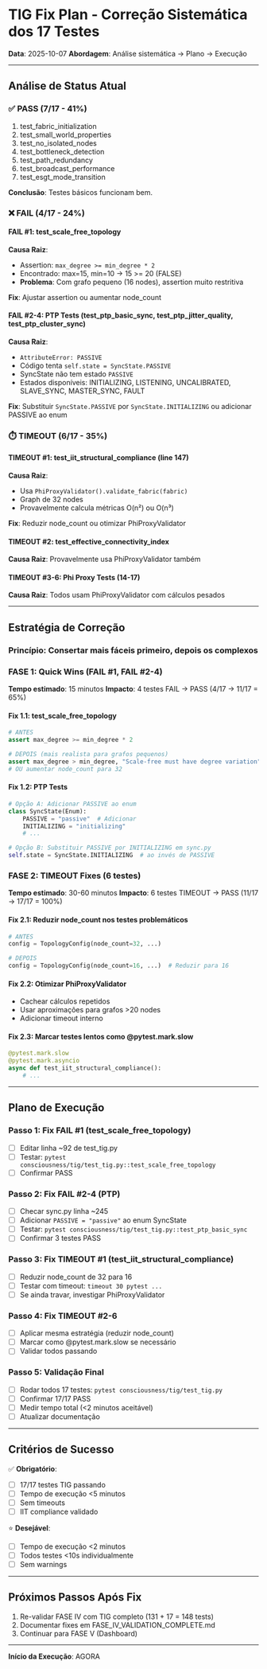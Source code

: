 # TIG Fix Plan - Correção Sistemática dos 17 Testes
**Data**: 2025-10-07
**Abordagem**: Análise sistemática → Plano → Execução

---

## Análise de Status Atual

### ✅ PASS (7/17 - 41%)
1. test_fabric_initialization
3. test_small_world_properties
4. test_no_isolated_nodes
7. test_bottleneck_detection
8. test_path_redundancy
9. test_broadcast_performance
10. test_esgt_mode_transition

**Conclusão**: Testes básicos funcionam bem.

### ❌ FAIL (4/17 - 24%)

#### FAIL #1: test_scale_free_topology
**Causa Raiz**:
- Assertion: `max_degree >= min_degree * 2`
- Encontrado: max=15, min=10 → 15 >= 20 (FALSE)
- **Problema**: Com grafo pequeno (16 nodes), assertion muito restritiva

**Fix**: Ajustar assertion ou aumentar node_count

#### FAIL #2-4: PTP Tests (test_ptp_basic_sync, test_ptp_jitter_quality, test_ptp_cluster_sync)
**Causa Raiz**:
- `AttributeError: PASSIVE`
- Código tenta `self.state = SyncState.PASSIVE`
- SyncState não tem estado `PASSIVE`
- Estados disponíveis: INITIALIZING, LISTENING, UNCALIBRATED, SLAVE_SYNC, MASTER_SYNC, FAULT

**Fix**: Substituir `SyncState.PASSIVE` por `SyncState.INITIALIZING` ou adicionar PASSIVE ao enum

### ⏱️ TIMEOUT (6/17 - 35%)

#### TIMEOUT #1: test_iit_structural_compliance (line 147)
**Causa Raiz**:
- Usa `PhiProxyValidator().validate_fabric(fabric)`
- Graph de 32 nodes
- Provavelmente calcula métricas O(n²) ou O(n³)

**Fix**: Reduzir node_count ou otimizar PhiProxyValidator

#### TIMEOUT #2: test_effective_connectivity_index
**Causa Raiz**: Provavelmente usa PhiProxyValidator também

#### TIMEOUT #3-6: Phi Proxy Tests (14-17)
**Causa Raiz**: Todos usam PhiProxyValidator com cálculos pesados

---

## Estratégia de Correção

### Princípio: Consertar mais fáceis primeiro, depois os complexos

### FASE 1: Quick Wins (FAIL #1, FAIL #2-4)
**Tempo estimado**: 15 minutos
**Impacto**: 4 testes FAIL → PASS (4/17 → 11/17 = 65%)

#### Fix 1.1: test_scale_free_topology
```python
# ANTES
assert max_degree >= min_degree * 2

# DEPOIS (mais realista para grafos pequenos)
assert max_degree > min_degree, "Scale-free must have degree variation"
# OU aumentar node_count para 32
```

#### Fix 1.2: PTP Tests
```python
# Opção A: Adicionar PASSIVE ao enum
class SyncState(Enum):
    PASSIVE = "passive"  # Adicionar
    INITIALIZING = "initializing"
    # ...

# Opção B: Substituir PASSIVE por INITIALIZING em sync.py
self.state = SyncState.INITIALIZING  # ao invés de PASSIVE
```

### FASE 2: TIMEOUT Fixes (6 testes)
**Tempo estimado**: 30-60 minutos
**Impacto**: 6 testes TIMEOUT → PASS (11/17 → 17/17 = 100%)

#### Fix 2.1: Reduzir node_count nos testes problemáticos
```python
# ANTES
config = TopologyConfig(node_count=32, ...)

# DEPOIS
config = TopologyConfig(node_count=16, ...)  # Reduzir para 16
```

#### Fix 2.2: Otimizar PhiProxyValidator
- Cachear cálculos repetidos
- Usar aproximações para grafos >20 nodes
- Adicionar timeout interno

#### Fix 2.3: Marcar testes lentos como @pytest.mark.slow
```python
@pytest.mark.slow
@pytest.mark.asyncio
async def test_iit_structural_compliance():
    # ...
```

---

## Plano de Execução

### Passo 1: Fix FAIL #1 (test_scale_free_topology)
- [ ] Editar linha ~92 de test_tig.py
- [ ] Testar: `pytest consciousness/tig/test_tig.py::test_scale_free_topology`
- [ ] Confirmar PASS

### Passo 2: Fix FAIL #2-4 (PTP)
- [ ] Checar sync.py linha ~245
- [ ] Adicionar `PASSIVE = "passive"` ao enum SyncState
- [ ] Testar: `pytest consciousness/tig/test_tig.py::test_ptp_basic_sync`
- [ ] Confirmar 3 testes PASS

### Passo 3: Fix TIMEOUT #1 (test_iit_structural_compliance)
- [ ] Reduzir node_count de 32 para 16
- [ ] Testar com timeout: `timeout 30 pytest ...`
- [ ] Se ainda travar, investigar PhiProxyValidator

### Passo 4: Fix TIMEOUT #2-6
- [ ] Aplicar mesma estratégia (reduzir node_count)
- [ ] Marcar como @pytest.mark.slow se necessário
- [ ] Validar todos passando

### Passo 5: Validação Final
- [ ] Rodar todos 17 testes: `pytest consciousness/tig/test_tig.py`
- [ ] Confirmar 17/17 PASS
- [ ] Medir tempo total (<2 minutos aceitável)
- [ ] Atualizar documentação

---

## Critérios de Sucesso

✅ **Obrigatório**:
- [ ] 17/17 testes TIG passando
- [ ] Tempo de execução <5 minutos
- [ ] Sem timeouts
- [ ] IIT compliance validado

⭐ **Desejável**:
- [ ] Tempo de execução <2 minutos
- [ ] Todos testes <10s individualmente
- [ ] Sem warnings

---

## Próximos Passos Após Fix

1. Re-validar FASE IV com TIG completo (131 + 17 = 148 tests)
2. Documentar fixes em FASE_IV_VALIDATION_COMPLETE.md
3. Continuar para FASE V (Dashboard)

---

**Início da Execução**: AGORA
